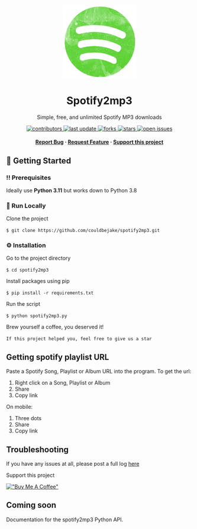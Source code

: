 <div align="center">

  <img src="assets/logo.png" alt="logo" width="200" height="auto" />
  <h1>Spotify2mp3</h1>
  
  <p>
    Simple, free, and unlimited Spotify MP3 downloads
  </p>
  
  
<!-- Badges -->
<p>
  <a href="https://github.com/couldbejake/spotify2mp3/graphs/contributors">
    <img src="https://img.shields.io/github/contributors/couldbejake/spotify2mp3" alt="contributors" />
  </a>
  
  <a href="">
    <img src="https://img.shields.io/github/last-commit/couldbejake/spotify2mp3" alt="last update" />
  </a>
  
  <a href="https://github.com/couldbejake/spotify2mp3/network/members">
    <img src="https://img.shields.io/github/forks/couldbejake/spotify2mp3" alt="forks" />
  </a>
  
  <a href="https://github.com/couldbejake/spotify2mp3/stargazers">
    <img src="https://img.shields.io/github/stars/couldbejake/spotify2mp3" alt="stars" />
  </a>
  
  <a href="https://github.com/couldbejake/spotify2mp3/issues/">
    <img src="https://img.shields.io/github/issues/couldbejake/spotify2mp3" alt="open issues" />
  </a>
  
  <!--
  <a href="https://github.com/couldbejake/awesome-readme-template/blob/master/LICENSE">
    <img src="https://img.shields.io/github/license/couldbejake/awesome-readme-template.svg" alt="license" />
  </a>-->
</p>
   
<h4>
    <a href="https://github.com/couldbejake/spotify2mp3/issues">Report Bug</a>
  <span> · </span>
    <a href="https://github.com/couldbejake/spotify2mp3/issues/new">Request Feature</a>
  <span> · </span>
    <a href="https://www.buymeacoffee.com/couldbejake">Support this project</a>
  </h4>
</div>

<!-- Getting Started -->
## 	:toolbox: Getting Started

<!-- Prerequisites -->
### :bangbang: Prerequisites

Ideally use **Python 3.11** but works down to Python 3.8

<!-- Run Locally -->
### :running: Run Locally

Clone the project

`$ git clone https://github.com/couldbejake/spotify2mp3.git`

<!-- Installation -->
### :gear: Installation

Go to the project directory

`$ cd spotify2mp3 `

Install packages using pip

`$ pip install -r requirements.txt`

Run the script

`$ python spotify2mp3.py`

Brew yourself a coffee, you deserved it!

`If this project helped you, feel free to give us a star`

## Getting spotify playlist URL

Paste a Spotify Song, Playlist or Album URL into the program. To get the url:

1. Right click on a Song, Playlist or Album
2. Share
3. Copy link

On mobile:

1. Three dots
2. Share
3. Copy link

## Troubleshooting

If you have any issues at all, please post a full log <a href="https://github.com/couldbejake/spotify2mp3/issues">here</a>

Support this project

[!["Buy Me A Coffee"](https://www.buymeacoffee.com/assets/img/custom_images/orange_img.png)](https://www.buymeacoffee.com/couldbejake)

## Coming soon

Documentation for the spotify2mp3 Python API.

